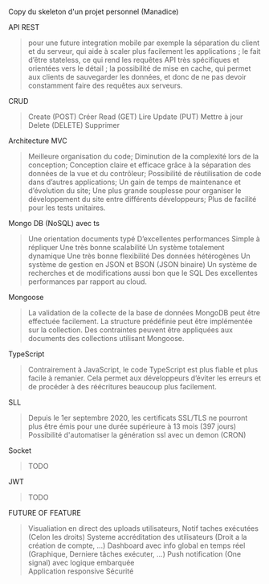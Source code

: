 Copy du skeleton d'un projet personnel (Manadice)

API REST
> pour une future integration mobile par exemple
> la séparation du client et du serveur, qui aide à scaler plus facilement les applications ;
> le fait d’être stateless, ce qui rend les requêtes API très spécifiques et orientées vers le détail ;
> la possibilité de mise en cache, qui permet aux clients de sauvegarder les données, et donc de ne pas devoir constamment faire des requêtes aux serveurs.

CRUD
> Create  (POST)    Créer
> Read    (GET)     Lire
> Update  (PUT)     Mettre à jour
> Delete  (DELETE)  Supprimer

Architecture MVC
> Meilleure organisation du code;
> Diminution de la complexité lors de la conception;
> Conception claire et efficace grâce à la séparation des données de la vue et du contrôleur;
> Possibilité de réutilisation de code dans d’autres applications;
> Un gain de temps de maintenance et d’évolution du site;
> Une plus grande souplesse pour organiser le développement du site entre différents développeurs;
> Plus de facilité pour les tests unitaires.

Mongo DB (NoSQL) avec ts
> Une orientation documents typé
> D’excellentes performances
> Simple à répliquer
> Une très bonne scalabilité
> Un système totalement dynamique
> Une très bonne flexibilité
> Des données hétérogènes
> Un système de gestion en JSON et BSON (JSON binaire)
> Un système de recherches et de modifications aussi bon que le SQL
> Des excellentes performances par rapport au cloud.

Mongoose
> La validation de la collecte de la base de données MongoDB peut être effectuée facilement.
> La structure prédéfinie peut être implémentée sur la collection.
> Des contraintes peuvent être appliquées aux documents des collections utilisant Mongoose.

TypeScript
> Contrairement à JavaScript, le code TypeScript est plus fiable et plus facile à remanier. Cela permet aux développeurs d’éviter les erreurs et de procéder à des réécritures beaucoup plus facilement.

SLL
> Depuis le 1er septembre 2020, les certificats SSL/TLS ne pourront plus être émis pour une durée supérieure à 13 mois (397 jours)
> Possibilité d'automatiser la génération ssl avec un demon (CRON)

Socket
> TODO

JWT
> TODO

FUTURE OF FEATURE
> Visualiation en direct des uploads utilisateurs,
> Notif taches exécutées (Celon les droits)
> Systeme accréditation des utilisateurs (Droit a la création de compte, ...)
> Dashboard avec info global en temps réel (Graphique, Derniere tâches exécuter, ...)
> Push notification (One signal) avec logique embarquée  
> Application responsive
> Sécurité 